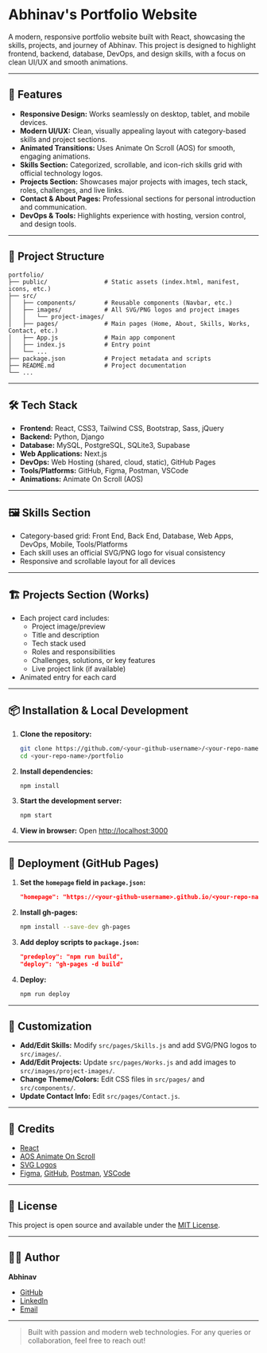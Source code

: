 # Abhinav's Portfolio Website

A modern, responsive portfolio website built with React, showcasing the skills, projects, and journey of Abhinav. This project is designed to highlight frontend, backend, database, DevOps, and design skills, with a focus on clean UI/UX and smooth animations.

---

## 🚀 Features

- **Responsive Design:** Works seamlessly on desktop, tablet, and mobile devices.
- **Modern UI/UX:** Clean, visually appealing layout with category-based skills and project sections.
- **Animated Transitions:** Uses Animate On Scroll (AOS) for smooth, engaging animations.
- **Skills Section:** Categorized, scrollable, and icon-rich skills grid with official technology logos.
- **Projects Section:** Showcases major projects with images, tech stack, roles, challenges, and live links.
- **Contact & About Pages:** Professional sections for personal introduction and communication.
- **DevOps & Tools:** Highlights experience with hosting, version control, and design tools.

---

## 📁 Project Structure

```
portfolio/
├── public/                # Static assets (index.html, manifest, icons, etc.)
├── src/
│   ├── components/        # Reusable components (Navbar, etc.)
│   ├── images/            # All SVG/PNG logos and project images
│   │   └── project-images/
│   ├── pages/             # Main pages (Home, About, Skills, Works, Contact, etc.)
│   ├── App.js             # Main app component
│   ├── index.js           # Entry point
│   └── ...
├── package.json           # Project metadata and scripts
├── README.md              # Project documentation
└── ...
```

---

## 🛠️ Tech Stack

- **Frontend:** React, CSS3, Tailwind CSS, Bootstrap, Sass, jQuery
- **Backend:** Python, Django
- **Database:** MySQL, PostgreSQL, SQLite3, Supabase
- **Web Applications:** Next.js
- **DevOps:** Web Hosting (shared, cloud, static), GitHub Pages
- **Tools/Platforms:** GitHub, Figma, Postman, VSCode
- **Animations:** Animate On Scroll (AOS)

---

## 🖼️ Skills Section

- Category-based grid: Front End, Back End, Database, Web Apps, DevOps, Mobile, Tools/Platforms
- Each skill uses an official SVG/PNG logo for visual consistency
- Responsive and scrollable layout for all devices

---

## 🏗️ Projects Section (Works)

- Each project card includes:
  - Project image/preview
  - Title and description
  - Tech stack used
  - Roles and responsibilities
  - Challenges, solutions, or key features
  - Live project link (if available)
- Animated entry for each card

---

## 📦 Installation & Local Development

1. **Clone the repository:**
   ```sh
   git clone https://github.com/<your-github-username>/<your-repo-name>.git
   cd <your-repo-name>/portfolio
   ```
2. **Install dependencies:**
   ```sh
   npm install
   ```
3. **Start the development server:**
   ```sh
   npm start
   ```
4. **View in browser:**
   Open [http://localhost:3000](http://localhost:3000)

---

## 🚢 Deployment (GitHub Pages)

1. **Set the `homepage` field in `package.json`:**
   ```json
   "homepage": "https://<your-github-username>.github.io/<your-repo-name>"
   ```
2. **Install gh-pages:**
   ```sh
   npm install --save-dev gh-pages
   ```
3. **Add deploy scripts to `package.json`:**
   ```json
   "predeploy": "npm run build",
   "deploy": "gh-pages -d build"
   ```
4. **Deploy:**
   ```sh
   npm run deploy
   ```

---

## 📝 Customization

- **Add/Edit Skills:** Modify `src/pages/Skills.js` and add SVG/PNG logos to `src/images/`.
- **Add/Edit Projects:** Update `src/pages/Works.js` and add images to `src/images/project-images/`.
- **Change Theme/Colors:** Edit CSS files in `src/pages/` and `src/components/`.
- **Update Contact Info:** Edit `src/pages/Contact.js`.

---

## 🤝 Credits

- [React](https://react.dev/)
- [AOS Animate On Scroll](https://michalsnik.github.io/aos/)
- [SVG Logos](https://simpleicons.org/)
- [Figma](https://figma.com/), [GitHub](https://github.com/), [Postman](https://postman.com/), [VSCode](https://code.visualstudio.com/)

---

## 📄 License

This project is open source and available under the [MIT License](LICENSE).

---

## 🙋‍♂️ Author

**Abhinav**

- [GitHub](https://github.com/<your-github-username>)
- [LinkedIn](https://www.linkedin.com/in/<your-linkedin-profile>)
- [Email](mailto:your.email@example.com)

---

> Built with passion and modern web technologies. For any queries or collaboration, feel free to reach out!
